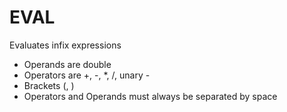 # EVAL
Evaluates infix expressions

- Operands are double
- Operators are +, -, *, /, unary -
- Brackets (, )
- Operators and Operands must always be separated by space

